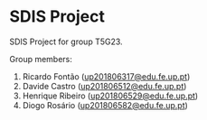 # SDIS Project

SDIS Project for group T5G23.

Group members:

1. Ricardo Fontão (up201806317@edu.fe.up.pt)
2. Davide Castro (up201806512@edu.fe.up.pt)
3. Henrique Ribeiro (up201806529@edu.fe.up.pt)
4. Diogo Rosário (up201806582@edu.fe.up.pt)
